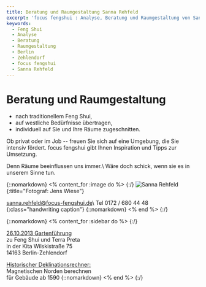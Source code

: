 ```yaml
---
title: Beratung und Raumgestaltung Sanna Rehfeld
excerpt: 'focus fengshui : Analyse, Beratung und Raumgestaltung von Sanna Rehfeld, Berlin Zehlendorf'
keywords:
  - Feng Shui
  - Analyse
  - Beratung
  - Raumgestaltung
  - Berlin
  - Zehlendorf
  - focus fengshui
  - Sanna Rehfeld
---
```


# Beratung und Raumgestaltung

- nach traditionellem Feng Shui,
- auf westliche Bedürfnisse übertragen,
- individuell auf Sie und Ihre Räume zugeschnitten.


Ob privat oder im Job -- freuen Sie sich auf eine Umgebung, die Sie intensiv fördert. focus fengshui gibt Ihnen Inspiration und Tipps zur Umsetzung.

Denn Räume beeinflussen uns immer.\\
Wäre doch schick, wenn sie es in unserem Sinne tun.


{::nomarkdown}
<% content_for :image do %>
{:/}
![Sanna Rehfeld](/images/sannarehfeld.jpg){:title="Fotograf: Jens Wiese"}

<sanna.rehfeld@focus-fengshui.de>\\
Tel 0172 / 680 44 48
{:class="handwriting caption"}
{::nomarkdown}
<% end %>
{:/}

{::nomarkdown}
<% content_for :sidebar do %>
{:/}

[26.10.2013 Gartenführung](/aktuelles/gartenfuehrung-fengshui-zehlendorf/)
<br>zu Feng Shui und Terra Preta
<br>in der Kita Wilskistraße 75
<br>14163 Berlin-Zehlendorf


[Historischer Deklinationsrechner:](/magnetische-deklination/)
<br>Magnetischen Norden berechnen
<br>für Gebäude ab 1590
{::nomarkdown}
<% end %>
{:/}
